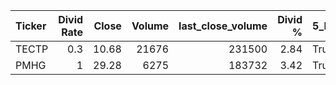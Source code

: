 | Ticker   |   Divid Rate |   Close |   Volume |   last_close_volume |   Divid % | 5_Days_pos   | above_SMA_50   |
|:---------|-------------:|--------:|---------:|--------------------:|----------:|:-------------|:---------------|
| TECTP    |          0.3 |   10.68 |    21676 |              231500 |      2.84 | True         | True           |
| PMHG     |          1   |   29.28 |     6275 |              183732 |      3.42 | True         | True           |